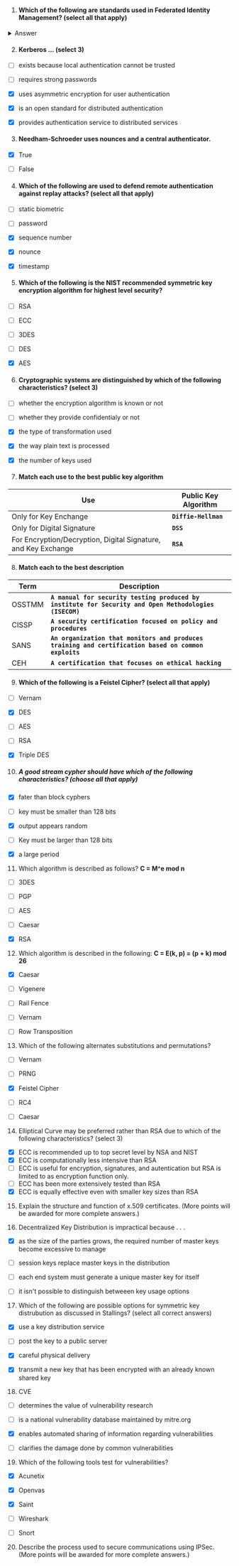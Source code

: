 1. #### Which of the following are standards used in Federated Identity Management? (select all that apply)
  <details> 

  <summary>Answer</summary>
  * <span style="color:red">**Correct Answer**</span>
    - [x] SAML
    - [x] XML
    - [ ] OAuth
    - [x] SOAP
    - [ ] OpenID
    </details>



2. #### Kerberos ... (select 3)
- [ ] exists because local authentication cannot be trusted
- [ ] requires strong passwords
- [x] uses asymmetric encryption for user authentication
- [x] is an open standard for distributed authentication
- [x] provides authentication service to distributed services



3. #### Needham-Schroeder uses nounces and a central authenticator.
- [x] True
- [ ] False



4. #### Which of the following are used to defend remote authentication against replay attacks? (select all that apply)
- [ ] static biometric
- [ ] password
- [x] sequence number
- [x] nounce
- [x] timestamp



5. #### Which of the following is the NIST recommended symmetric key encryption algorithm for highest level security?
- [ ] RSA
- [ ] ECC
- [ ] 3DES
- [ ] DES
- [x] AES



6. #### Cryptographic systems are distinguished by which of the following characteristics? (select 3)
- [ ] whether the encryption algorithm is known or not
- [ ] whether they provide confidentialy or not
- [x] the type of transformation used
- [x] the way plain text is processed
- [x] the number of keys used



7. #### Match each use to the best public key algorithm
| Use | Public Key Algorithm |
| --- | ----------|
| Only for Key Enchange | **``Diffie-Hellman``** |
| Only for Digital Signature | **``DSS``** |
| For Encryption/Decryption, Digital Signature, and Key Exchange | **``RSA``** |



8. #### Match each to the best description
| Term | Description |
| --- | ----------|
| OSSTMM | **``A manual for security testing produced by institute for Security and Open Methodologies (ISECOM)``** |
| CISSP | **``A security certification focused on policy and procedures``** |
| SANS | **``An organization that monitors and produces training and certification based on common exploits``** |
| CEH | **``A certification that focuses on ethical hacking``** |



9. #### Which of the following is a Feistel Cipher? (select all that apply)
- [ ] Vernam
- [x] DES
- [ ] AES
- [ ] RSA
- [x] Triple DES



10. ##### A good stream cypher should have which of the following characteristics? (choose all that apply)
- [x] fater than block cyphers
- [ ] key must be smaller than 128 bits
- [x] output appears random
- [ ] Key must be larger than 128 bits
- [x] a large period



11. Which algorithm is described as follows?
**C = M^e mod n**

- [ ] 3DES
- [ ] PGP
- [ ] AES
- [ ] Caesar
- [x] RSA



12. Which algorithm is described in the following:
**C = E(k, p) = (p + k) mod 26**

- [x] Caesar
- [ ] Vigenere
- [ ] Rail Fence
- [ ] Vernam
- [ ] Row Transposition



13. Which of the following alternates substitutions and permutations?
- [ ] Vernam
- [ ] PRNG
- [x] Feistel Cipher
- [ ] RC4
- [ ] Caesar



14. Elliptical Curve may be preferred rather than RSA due to which of the following characteristics? (select 3)
- [x] ECC is recommended up to top secret level by NSA and NIST
- [x] ECC is computationally less intensive than RSA
- [ ] ECC is useful for encryption, signatures, and autentication but RSA is limited to as encryption function only.
- [ ] ECC has been more extensively tested than RSA
- [x] ECC is equally effective even with smaller key sizes than RSA

15. Explain the structure and function of x.509 certificates.  (More points will be awarded for more complete answers.)



16. Decentralized Key Distribution is impractical because . . .
- [x] as the size of the parties grows, the required number of master keys become excessive to manage
- [ ] session keys replace master keys in the distribution
- [ ] each end system must generate a unique master key for itself
- [ ] it isn't possible to distinguish betweeen key usage options



17. Which of the following are possible options for symmetric key distrubution as discussed in Stallings? (select all correct answers)
- [x] use a key distribution service
- [ ] post the key to a public server
- [x] careful physical delivery
- [x] transmit a new key that has been encrypted with an already known shared key



18. CVE
- [ ] determines the value of vulnerability research
- [ ] is a national vulnerability database maintained by mitre.org
- [x] enables automated sharing of information regarding vulnerabilities
- [ ] clarifies the damage done by common vulnerabilities



19. Which of the following tools test for vulnerabilities?
- [x] Acunetix
- [x] Openvas
- [x] Saint
- [ ] Wireshark
- [ ] Snort



20. Describe the process used to secure communications using IPSec. (More points will be awarded for more complete answers.)

